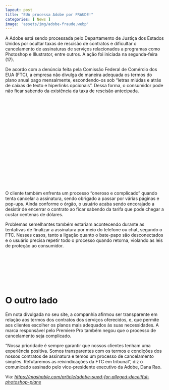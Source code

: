 ```yaml
---
layout: post
title: "EUA processa Adobe por FRAUDE!"
categories: [ News ]
image: 'assets/img/adobe-fraude.webp'
---
```


A Adobe está sendo processada pelo Departamento de Justiça dos Estados Unidos por ocultar taxas de rescisão de contratos e dificultar o cancelamento de assinaturas de serviços relacionados a programas como Photoshop e Illustrator, entre outros. A ação foi iniciada na segunda-feira (17).

De acordo com a denúncia feita pela Comissão Federal de Comércio dos EUA (FTC), a empresa não divulga de maneira adequada os termos do plano anual pago mensalmente, escondendo-os sob “letras miúdas e atrás de caixas de texto e hiperlinks opcionais”. Dessa forma, o consumidor pode não ficar sabendo da existência da taxa de rescisão antecipada.

<!-- QUADRADO -->
<script async src="//pagead2.googlesyndication.com/pagead/js/adsbygoogle.js"></script>
<ins class="adsbygoogle"
style="display:inline-block;width:336px;height:280px"
data-ad-client="ca-pub-2838251107855362"
data-ad-slot="5351066970"></ins>
<script>
(adsbygoogle = window.adsbygoogle || []).push({});
</script>

O cliente também enfrenta um processo “oneroso e complicado” quando tenta cancelar a assinatura, sendo obrigado a passar por várias páginas e pop-ups. Ainda conforme o órgão, o usuário acaba sendo encorajado a desistir de encerrar o contrato ao ficar sabendo da tarifa que pode chegar a custar centenas de dólares.

Problemas semelhantes também estariam acontecendo durante as tentativas de finalizar a assinatura por meio do telefone ou chat, segundo o FTC. Nesses casos, tanto a ligação quanto o bate-papo são desconectados e o usuário precisa repetir todo o processo quando retorna, violando as leis de proteção ao consumidor.

<!-- MINI ANÚNCIO -->
<script async src="//pagead2.googlesyndication.com/pagead/js/adsbygoogle.js"></script>
<!-- Games Root -->
<ins class="adsbygoogle"
style="display:inline-block;width:730px;height:95px"
data-ad-client="ca-pub-2838251107855362"
data-ad-slot="5351066970"></ins>
<script>
(adsbygoogle = window.adsbygoogle || []).push({});
</script>

# O outro lado
Em nota divulgada no seu site, a companhia afirmou ser transparente em relação aos termos dos contratos dos serviços oferecidos, e, que permite aos clientes escolher os planos mais adequados às suas necessidades. A marca responsável pelo Premiere Pro também negou que o processo de cancelamento seja complicado.

“Nossa prioridade é sempre garantir que nossos clientes tenham uma experiência positiva. Somos transparentes com os termos e condições dos nossos contratos de assinatura e temos um processo de cancelamento simples. Refutaremos as reivindicações da FTC em tribunal”, diz o comunicado assinado pelo vice-presidente executivo da Adobe, Dana Rao.

<!-- RETANGULO LARGO 2 -->
<script async src="//pagead2.googlesyndication.com/pagead/js/adsbygoogle.js"></script>
<ins class="adsbygoogle"
style="display:block; text-align:center;"
data-ad-layout="in-article"
data-ad-format="fluid"
data-ad-client="ca-pub-2838251107855362"
data-ad-slot="8549252987"></ins>
<script>
(adsbygoogle = window.adsbygoogle || []).push({});
</script>

Via: *https://mashable.com/article/adobe-sued-for-alleged-deceitful-photoshop-plans*


